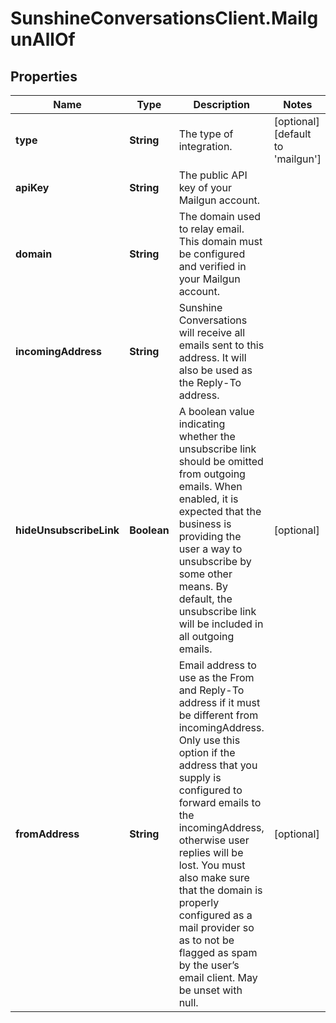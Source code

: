 # SunshineConversationsClient.MailgunAllOf

## Properties

Name | Type | Description | Notes
------------ | ------------- | ------------- | -------------
**type** | **String** | The type of integration. | [optional] [default to &#39;mailgun&#39;]
**apiKey** | **String** | The public API key of your Mailgun account. | 
**domain** | **String** | The domain used to relay email. This domain must be configured and verified in your Mailgun account. | 
**incomingAddress** | **String** | Sunshine Conversations will receive all emails sent to this address. It will also be used as the Reply-To address. | 
**hideUnsubscribeLink** | **Boolean** | A boolean value indicating whether the unsubscribe link should be omitted from outgoing emails. When enabled, it is expected that the business is providing the user a way to unsubscribe by some other means. By default, the unsubscribe link will be included in all outgoing emails. | [optional] 
**fromAddress** | **String** | Email address to use as the From and Reply-To address if it must be different from incomingAddress. Only use this option if the address that you supply is configured to forward emails to the incomingAddress, otherwise user replies will be lost. You must also make sure that the domain is properly configured as a mail provider so as to not be flagged as spam by the user’s email client. May be unset with null. | [optional] 


